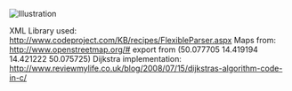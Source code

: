 ![Illustration](http://i55.tinypic.com/212e803.jpg)

XML Library used: http://www.codeproject.com/KB/recipes/FlexibleParser.aspx
Maps from: http://www.openstreetmap.org/# export from (50.077705 14.419194 14.421222 50.075725)
Dijkstra implementation: http://www.reviewmylife.co.uk/blog/2008/07/15/dijkstras-algorithm-code-in-c/
